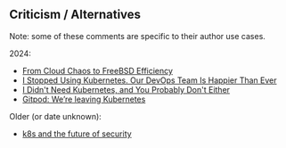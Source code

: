 ## Criticism / Alternatives

Note: some of these comments are specific to their author use cases.

2024:

- [From Cloud Chaos to FreeBSD Efficiency](https://it-notes.dragas.net/2024/07/04/from-cloud-chaos-to-freebsd-efficiency/)
- [I Stopped Using Kubernetes. Our DevOps Team Is Happier Than Ever](https://archive.is/x9tB6)
- [I Didn't Need Kubernetes, and You Probably Don't Either](https://benhouston3d.com/blog/why-i-left-kubernetes-for-google-cloud-run)
- [Gitpod: We’re leaving Kubernetes](https://www.gitpod.io/blog/we-are-leaving-kubernetes)

Older (or date unknown):
- [k8s and the future of security](https://www.beautiful.ai/player/-MToF5BZRnhHDSNdjfhX/k8s-the-future-of-security)
